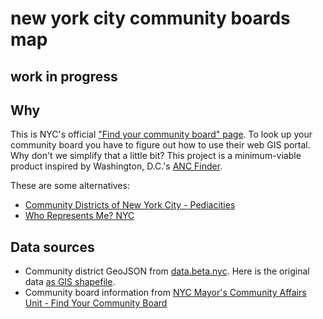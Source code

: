 new york city community boards map
==================================

## work in progress

## Why

This is NYC's official ["Find your community board" page](http://www.nyc.gov/html/cau/html/cb/cb.shtml). To look up your community board you have to figure out how to use their web GIS portal. Why don't we simplify that a little bit? This project is a minimum-viable product inspired by Washington, D.C.'s [ANC Finder](http://ancfinder.org/).

These are some alternatives:

- [Community Districts of New York City - Pediacities](http://nyc.pediacities.com/Community_Districts)
- [Who Represents Me? NYC](http://www.mygovnyc.org/)

## Data sources

- Community district GeoJSON from [data.beta.nyc](http://data.beta.nyc/dataset/nyc-community-districts/resource/d826bbc6-a376-4642-8d8b-3a700d701557). Here is the original data [as GIS shapefile](https://data.cityofnewyork.us/City-Government/Community-Districts/yfnk-k7r4).
- Community board information from [NYC Mayor's Community Affairs Unit - Find Your Community Board](http://www.nyc.gov/html/cau/html/cb/cb.shtml)
